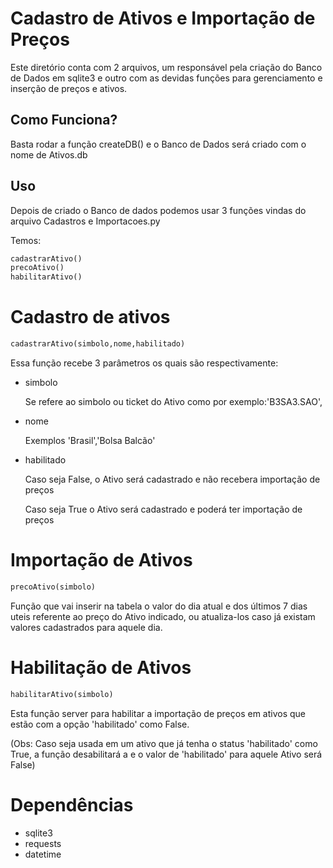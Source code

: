 # Cadastro de Ativos e Importação de Preços

Este diretório conta com 2 arquivos, um responsável pela criação do Banco de Dados em sqlite3 e outro com as devidas funções para gerenciamento e inserção de preços e ativos.

## Como Funciona?

Basta rodar a função createDB() e o Banco de Dados será criado com o nome de Ativos.db


## Uso

Depois de criado o Banco de dados podemos usar 3 funções vindas do arquivo Cadastros e Importacoes.py

Temos:
```python
cadastrarAtivo()
precoAtivo()
habilitarAtivo()
``` 
# Cadastro de ativos

```python
cadastrarAtivo(simbolo,nome,habilitado)
```
Essa função recebe 3 parâmetros os quais são respectivamente:

- simbolo
 
  Se refere ao simbolo ou ticket do Ativo como por exemplo:'B3SA3.SAO',

- nome
 
  Exemplos 'Brasil','Bolsa Balcão'

- habilitado
 
  Caso seja False, o Ativo será cadastrado e não recebera importação de preços 

  Caso seja True o Ativo será cadastrado e poderá ter importação de preços

# Importação de Ativos
```python
precoAtivo(simbolo)
```

Função que vai inserir na tabela o valor do dia atual e dos últimos 7 dias uteis referente ao preço do Ativo indicado, ou atualiza-los caso já existam valores cadastrados para aquele dia.

# Habilitação de Ativos
```python
habilitarAtivo(simbolo)
```

Esta função server para habilitar a importação de preços em ativos que estão com a opção 'habilitado' como False. 

(Obs: Caso seja usada em um ativo que já tenha o status 'habilitado' como True, a função desabilitará a e o valor de 'habilitado' para aquele Ativo será False)

# Dependências
- sqlite3
- requests
- datetime
